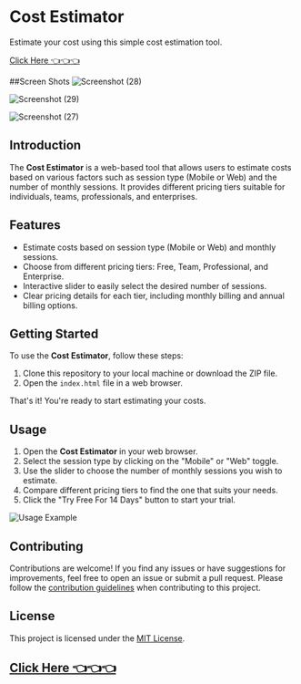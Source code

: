 
# Cost Estimator

Estimate your cost using this simple cost estimation tool.

[Click Here 👈👈👈](https://saurabhalagdeve.github.io/Cost-Estimator-Responsive/)


##Screen Shots
![Screenshot (28)](https://github.com/saurabhalagdeve/Cost-Estimator-Responsive/assets/127332934/3ab6384b-0a14-493a-88a9-c1b9bd22a6fe)

![Screenshot (29)](https://github.com/saurabhalagdeve/Cost-Estimator-Responsive/assets/127332934/e16a9c8c-fbfe-4736-bb9b-77af726a13f2)

![Screenshot (27)](https://github.com/saurabhalagdeve/Cost-Estimator-Responsive/assets/127332934/0f014a53-48a1-45b2-83aa-c0cacf53896d)


## Introduction


The **Cost Estimator** is a web-based tool that allows users to estimate costs based on various factors such as session type (Mobile or Web) and the number of monthly sessions. It provides different pricing tiers suitable for individuals, teams, professionals, and enterprises.

## Features

- Estimate costs based on session type (Mobile or Web) and monthly sessions.
- Choose from different pricing tiers: Free, Team, Professional, and Enterprise.
- Interactive slider to easily select the desired number of sessions.
- Clear pricing details for each tier, including monthly billing and annual billing options.

## Getting Started

To use the **Cost Estimator**, follow these steps:

1. Clone this repository to your local machine or download the ZIP file.
2. Open the `index.html` file in a web browser.

That's it! You're ready to start estimating your costs.

## Usage

1. Open the **Cost Estimator** in your web browser.
2. Select the session type by clicking on the "Mobile" or "Web" toggle.
3. Use the slider to choose the number of monthly sessions you wish to estimate.
4. Compare different pricing tiers to find the one that suits your needs.
5. Click the "Try Free For 14 Days" button to start your trial.

![Usage Example](images/usage.gif)

## Contributing

Contributions are welcome! If you find any issues or have suggestions for improvements, feel free to open an issue or submit a pull request. Please follow the [contribution guidelines](CONTRIBUTING.md) when contributing to this project.

## License

This project is licensed under the [MIT License](LICENSE).

[Click Here 👈👈👈](https://saurabhalagdeve.github.io/Cost-Estimator-Responsive/)
---


